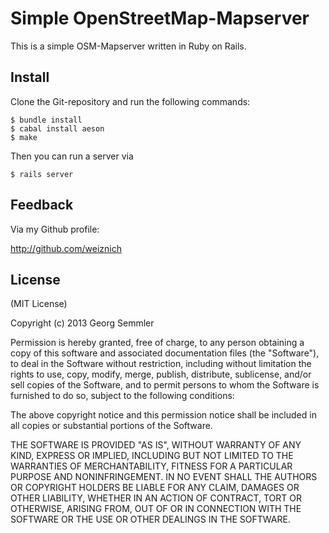 # Simple OpenStreetMap-Mapserver

This is a simple OSM-Mapserver written in Ruby on Rails.


## Install

Clone the Git-repository and run the following commands:

    $ bundle install
    $ cabal install aeson
    $ make

Then you can run a server via

    $ rails server

## Feedback

Via my Github profile:

  http://github.com/weiznich


## License

(MIT License)

Copyright (c) 2013 Georg Semmler

Permission is hereby granted, free of charge, to any person obtaining a copy of this software and associated documentation files (the "Software"), to deal in the Software without restriction, including without limitation the rights to use, copy, modify, merge, publish, distribute, sublicense, and/or sell copies of the Software, and to permit persons to whom the Software is furnished to do so, subject to the following conditions:

The above copyright notice and this permission notice shall be included in all copies or substantial portions of the Software.

THE SOFTWARE IS PROVIDED "AS IS", WITHOUT WARRANTY OF ANY KIND, EXPRESS OR IMPLIED, INCLUDING BUT NOT LIMITED TO THE WARRANTIES OF MERCHANTABILITY, FITNESS FOR A PARTICULAR PURPOSE AND NONINFRINGEMENT. IN NO EVENT SHALL THE AUTHORS OR COPYRIGHT HOLDERS BE LIABLE FOR ANY CLAIM, DAMAGES OR OTHER LIABILITY, WHETHER IN AN ACTION OF CONTRACT, TORT OR OTHERWISE, ARISING FROM, OUT OF OR IN CONNECTION WITH THE SOFTWARE OR THE USE OR OTHER DEALINGS IN THE SOFTWARE.
